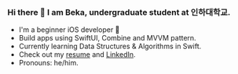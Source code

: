 ### Hi there 👋 I am Beka, undergraduate student at 인하대학교.
- I'm a beginner iOS developer 🔨
- Build apps using SwiftUI, Combine and MVVM pattern.
- Currently learning Data Structures & Algorithms in Swift.
- Check out my [resume](https://gist.github.com/bekadeveloper/3ed073a171e24fbfe4fc5d68f5aacb8b) and [LinkedIn](https://www.linkedin.com/in/begzod).
- Pronouns: he/him.
